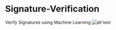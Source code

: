 # Signature-Verification
Verify Signatures using Machine Learning 
![alt text](http://url/to/img.png) 
